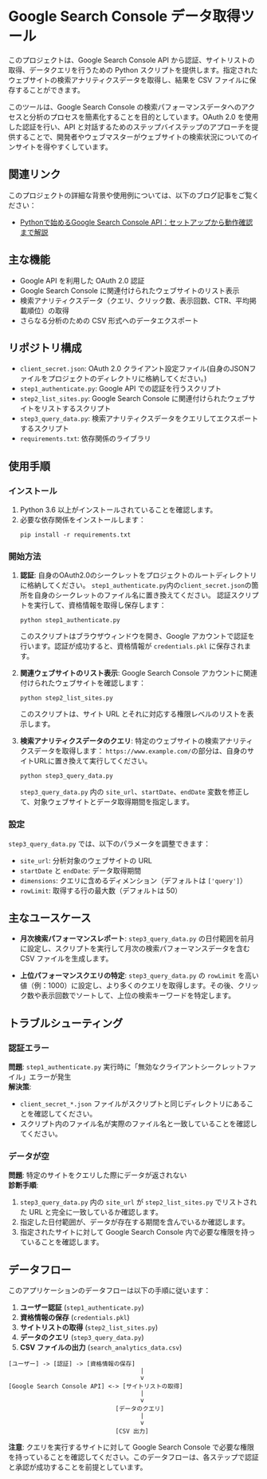 
# Google Search Console データ取得ツール

このプロジェクトは、Google Search Console API から認証、サイトリストの取得、データクエリを行うための Python スクリプトを提供します。指定されたウェブサイトの検索アナリティクスデータを取得し、結果を CSV ファイルに保存することができます。

このツールは、Google Search Console の検索パフォーマンスデータへのアクセスと分析のプロセスを簡素化することを目的としています。OAuth 2.0 を使用した認証を行い、API と対話するためのステップバイステップのアプローチを提供することで、開発者やウェブマスターがウェブサイトの検索状況についてのインサイトを得やすくしています。

## 関連リンク

このプロジェクトの詳細な背景や使用例については、以下のブログ記事をご覧ください：

- [Pythonで始めるGoogle Search Console API：セットアップから動作確認まで解説](https://www.kuretom.com/google-search-console-api-python-guide/)


## 主な機能

- Google API を利用した OAuth 2.0 認証
- Google Search Console に関連付けられたウェブサイトのリスト表示
- 検索アナリティクスデータ（クエリ、クリック数、表示回数、CTR、平均掲載順位）の取得
- さらなる分析のための CSV 形式へのデータエクスポート

## リポジトリ構成

- `client_secret.json`: OAuth 2.0 クライアント設定ファイル(自身のJSONファイルをプロジェクトのディレクトリに格納してください。)
- `step1_authenticate.py`: Google API での認証を行うスクリプト
- `step2_list_sites.py`: Google Search Console に関連付けられたウェブサイトをリストするスクリプト
- `step3_query_data.py`: 検索アナリティクスデータをクエリしてエクスポートするスクリプト
- `requirements.txt`: 依存関係のライブラリ

## 使用手順

### インストール

1. Python 3.6 以上がインストールされていることを確認します。
2. 必要な依存関係をインストールします：
   ```
   pip install -r requirements.txt
   ```

### 開始方法

1. **認証**:
   自身のOAuth2.0のシークレットをプロジェクトのルートディレクトリに格納してください。
   `step1_authenticate.py`内の`client_secret.json`の箇所を自身のシークレットのファイル名に置き換えてください。
   認証スクリプトを実行して、資格情報を取得し保存します：
   ```
   python step1_authenticate.py
   ```
   このスクリプトはブラウザウィンドウを開き、Google アカウントで認証を行います。認証が成功すると、資格情報が `credentials.pkl` に保存されます。

2. **関連ウェブサイトのリスト表示**:
   Google Search Console アカウントに関連付けられたウェブサイトを確認します：
   ```
   python step2_list_sites.py
   ```
   このスクリプトは、サイト URL とそれに対応する権限レベルのリストを表示します。

3. **検索アナリティクスデータのクエリ**:
   特定のウェブサイトの検索アナリティクスデータを取得します：
   `https://www.example.com/`の部分は、自身のサイトURLに置き換えて実行してください。
   ```
   python step3_query_data.py
   ```
   `step3_query_data.py` 内の `site_url`、`startDate`、`endDate` 変数を修正して、対象ウェブサイトとデータ取得期間を指定します。

### 設定

`step3_query_data.py` では、以下のパラメータを調整できます：
- `site_url`: 分析対象のウェブサイトの URL
- `startDate` と `endDate`: データ取得期間
- `dimensions`: クエリに含めるディメンション（デフォルトは `['query']`）
- `rowLimit`: 取得する行の最大数（デフォルトは 50）

## 主なユースケース

- **月次検索パフォーマンスレポート**:
  `step3_query_data.py` の日付範囲を前月に設定し、スクリプトを実行して月次の検索パフォーマンスデータを含む CSV ファイルを生成します。

- **上位パフォーマンスクエリの特定**:
  `step3_query_data.py` の `rowLimit` を高い値（例：1000）に設定し、より多くのクエリを取得します。その後、クリック数や表示回数でソートして、上位の検索キーワードを特定します。

## トラブルシューティング

### 認証エラー

**問題**: `step1_authenticate.py` 実行時に「無効なクライアントシークレットファイル」エラーが発生  
**解決策**:  
- `client_secret_*.json` ファイルがスクリプトと同じディレクトリにあることを確認してください。
- スクリプト内のファイル名が実際のファイル名と一致していることを確認してください。

### データが空

**問題**: 特定のサイトをクエリした際にデータが返されない  
**診断手順**:  
1. `step3_query_data.py` 内の `site_url` が `step2_list_sites.py` でリストされた URL と完全に一致しているか確認します。
2. 指定した日付範囲が、データが存在する期間を含んでいるか確認します。
3. 指定されたサイトに対して Google Search Console 内で必要な権限を持っていることを確認します。

## データフロー

このアプリケーションのデータフローは以下の手順に従います：

1. **ユーザー認証** (`step1_authenticate.py`)
2. **資格情報の保存** (`credentials.pkl`)
3. **サイトリストの取得** (`step2_list_sites.py`)
4. **データのクエリ** (`step3_query_data.py`)
5. **CSV ファイルの出力** (`search_analytics_data.csv`)

```
[ユーザー] -> [認証] -> [資格情報の保存]
                                     |
                                     v
[Google Search Console API] <-> [サイトリストの取得]
                                     |
                                     v
                              [データのクエリ]
                                     |
                                     v
                              [CSV 出力]
```

**注意**: クエリを実行するサイトに対して Google Search Console で必要な権限を持っていることを確認してください。このデータフローは、各ステップで認証と承認が成功することを前提としています。
